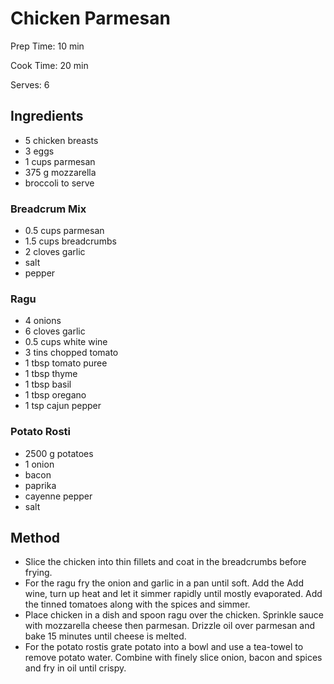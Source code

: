 # Chicken Parmesan

Prep Time: 10 min

Cook Time: 20 min

Serves: 6

## Ingredients

- 5 chicken breasts
- 3 eggs
- 1 cups parmesan
- 375 g mozzarella
- broccoli to serve

### Breadcrum Mix

- 0.5 cups parmesan
- 1.5 cups breadcrumbs
- 2 cloves garlic
- salt
- pepper

### Ragu

- 4 onions
- 6 cloves garlic
- 0.5 cups white wine
- 3 tins chopped tomato
- 1 tbsp tomato puree
- 1 tbsp thyme
- 1 tbsp basil
- 1 tbsp oregano
- 1 tsp cajun pepper

### Potato Rosti

- 2500 g potatoes
- 1 onion
- bacon
- paprika
- cayenne pepper
- salt

## Method

- Slice the chicken into thin fillets and coat in the breadcrumbs before frying.
- For the ragu fry the onion and garlic in a pan until soft. Add the Add wine, turn up heat and let it simmer rapidly until mostly evaporated. Add the tinned tomatoes along with the spices and simmer.
- Place chicken in a dish and spoon ragu over the chicken. Sprinkle sauce with mozzarella cheese then parmesan. Drizzle oil over parmesan and bake 15 minutes until cheese is melted.
- For the potato rostis grate potato into a bowl and use a tea-towel to remove potato water. Combine with finely slice onion, bacon and spices and fry in oil until crispy.
